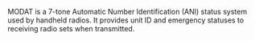 MODAT is a 7-tone Automatic Number Identification (ANI) status system used by handheld radios. It provides unit ID and emergency statuses to receiving radio sets when transmitted.
